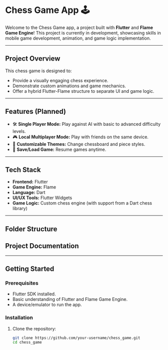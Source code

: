 # Chess Game App 🕹️

Welcome to the Chess Game app, a project built with **Flutter** and **Flame Game Engine**! This project is currently in development, showcasing skills in mobile game development, animation, and game logic implementation.

---

## Project Overview

This chess game is designed to:
- Provide a visually engaging chess experience.
- Demonstrate custom animations and game mechanics.
- Offer a hybrid Flutter-Flame structure to separate UI and game logic.

---

## Features (Planned)
- 🛠️ **Single Player Mode:** Play against AI with basic to advanced difficulty levels.
- 🎮 **Local Multiplayer Mode:** Play with friends on the same device.
- 🎨 **Customizable Themes:** Change chessboard and piece styles.
- 📝 **Save/Load Game:** Resume games anytime.

---

## Tech Stack

- **Frontend:** Flutter
- **Game Engine:** Flame
- **Language:** Dart
- **UI/UX Tools:** Flutter Widgets
- **Game Logic:** Custom chess engine (with support from a Dart chess library)

---

## Folder Structure








## Project Documentation


---

## Getting Started

### Prerequisites
- Flutter SDK installed.
- Basic understanding of Flutter and Flame Game Engine.
- A device/emulator to run the app.

### Installation

1. Clone the repository:
   ```bash
   git clone https://github.com/your-username/chess_game.git
   cd chess_game
